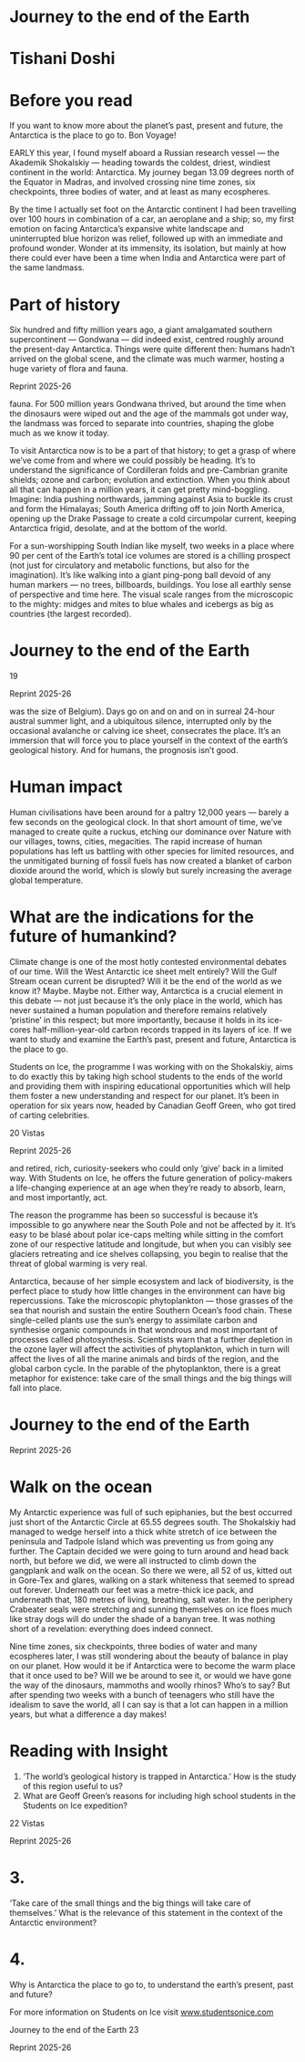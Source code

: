 # Journey to the end of the Earth

# Tishani Doshi

# Before you read

If you want to know more about the planet’s past, present and future, the Antarctica is the place to go to. Bon Voyage!

EARLY this year, I found myself aboard a Russian research vessel — the Akademik Shokalskiy — heading towards the coldest, driest, windiest continent in the world: Antarctica. My journey began 13.09 degrees north of the Equator in Madras, and involved crossing nine time zones, six checkpoints, three bodies of water, and at least as many ecospheres.

By the time I actually set foot on the Antarctic continent I had been travelling over 100 hours in combination of a car, an aeroplane and a ship; so, my first emotion on facing Antarctica’s expansive white landscape and uninterrupted blue horizon was relief, followed up with an immediate and profound wonder. Wonder at its immensity, its isolation, but mainly at how there could ever have been a time when India and Antarctica were part of the same landmass.

# Part of history

Six hundred and fifty million years ago, a giant amalgamated southern supercontinent — Gondwana — did indeed exist, centred roughly around the present-day Antarctica. Things were quite different then: humans hadn’t arrived on the global scene, and the climate was much warmer, hosting a huge variety of flora and fauna.

Reprint 2025-26

fauna. For 500 million years Gondwana thrived, but around the time when the dinosaurs were wiped out and the age of the mammals got under way, the landmass was forced to separate into countries, shaping the globe much as we know it today.

To visit Antarctica now is to be a part of that history; to get a grasp of where we’ve come from and where we could possibly be heading. It’s to understand the significance of Cordilleran folds and pre-Cambrian granite shields; ozone and carbon; evolution and extinction. When you think about all that can happen in a million years, it can get pretty mind-boggling. Imagine: India pushing northwards, jamming against Asia to buckle its crust and form the Himalayas; South America drifting off to join North America, opening up the Drake Passage to create a cold circumpolar current, keeping Antarctica frigid, desolate, and at the bottom of the world.

For a sun-worshipping South Indian like myself, two weeks in a place where 90 per cent of the Earth’s total ice volumes are stored is a chilling prospect (not just for circulatory and metabolic functions, but also for the imagination). It’s like walking into a giant ping-pong ball devoid of any human markers — no trees, billboards, buildings. You lose all earthly sense of perspective and time here. The visual scale ranges from the microscopic to the mighty: midges and mites to blue whales and icebergs as big as countries (the largest recorded).

# Journey to the end of the Earth

19

Reprint 2025-26

was the size of Belgium). Days go on and on and on in surreal 24-hour austral summer light, and a ubiquitous silence, interrupted only by the occasional avalanche or calving ice sheet, consecrates the place. It’s an immersion that will force you to place yourself in the context of the earth’s geological history. And for humans, the prognosis isn’t good.

# Human impact

Human civilisations have been around for a paltry 12,000 years — barely a few seconds on the geological clock. In that short amount of time, we’ve managed to create quite a ruckus, etching our dominance over Nature with our villages, towns, cities, megacities. The rapid increase of human populations has left us battling with other species for limited resources, and the unmitigated burning of fossil fuels has now created a blanket of carbon dioxide around the world, which is slowly but surely increasing the average global temperature.

# What are the indications for the future of humankind?

Climate change is one of the most hotly contested environmental debates of our time. Will the West Antarctic ice sheet melt entirely? Will the Gulf Stream ocean current be disrupted? Will it be the end of the world as we know it? Maybe. Maybe not. Either way, Antarctica is a crucial element in this debate — not just because it’s the only place in the world, which has never sustained a human population and therefore remains relatively ‘pristine’ in this respect; but more importantly, because it holds in its ice-cores half-million-year-old carbon records trapped in its layers of ice. If we want to study and examine the Earth’s past, present and future, Antarctica is the place to go.

Students on Ice, the programme I was working with on the Shokalskiy, aims to do exactly this by taking high school students to the ends of the world and providing them with inspiring educational opportunities which will help them foster a new understanding and respect for our planet. It’s been in operation for six years now, headed by Canadian Geoff Green, who got tired of carting celebrities.

20 Vistas

Reprint 2025-26

and retired, rich, curiosity-seekers who could only ‘give’ back in a limited way. With Students on Ice, he offers the future generation of policy-makers a life-changing experience at an age when they’re ready to absorb, learn, and most importantly, act.

The reason the programme has been so successful is because it’s impossible to go anywhere near the South Pole and not be affected by it. It’s easy to be blasé about polar ice-caps melting while sitting in the comfort zone of our respective latitude and longitude, but when you can visibly see glaciers retreating and ice shelves collapsing, you begin to realise that the threat of global warming is very real.

Antarctica, because of her simple ecosystem and lack of biodiversity, is the perfect place to study how little changes in the environment can have big repercussions. Take the microscopic phytoplankton — those grasses of the sea that nourish and sustain the entire Southern Ocean’s food chain. These single-celled plants use the sun’s energy to assimilate carbon and synthesise organic compounds in that wondrous and most important of processes called photosynthesis. Scientists warn that a further depletion in the ozone layer will affect the activities of phytoplankton, which in turn will affect the lives of all the marine animals and birds of the region, and the global carbon cycle. In the parable of the phytoplankton, there is a great metaphor for existence: take care of the small things and the big things will fall into place.

# Journey to the end of the Earth

Reprint 2025-26

# Walk on the ocean

My Antarctic experience was full of such epiphanies, but the best occurred just short of the Antarctic Circle at 65.55 degrees south. The Shokalskiy had managed to wedge herself into a thick white stretch of ice between the peninsula and Tadpole Island which was preventing us from going any further. The Captain decided we were going to turn around and head back north, but before we did, we were all instructed to climb down the gangplank and walk on the ocean. So there we were, all 52 of us, kitted out in Gore-Tex and glares, walking on a stark whiteness that seemed to spread out forever. Underneath our feet was a metre-thick ice pack, and underneath that, 180 metres of living, breathing, salt water. In the periphery Crabeater seals were stretching and sunning themselves on ice floes much like stray dogs will do under the shade of a banyan tree. It was nothing short of a revelation: everything does indeed connect.

Nine time zones, six checkpoints, three bodies of water and many ecospheres later, I was still wondering about the beauty of balance in play on our planet. How would it be if Antarctica were to become the warm place that it once used to be? Will we be around to see it, or would we have gone the way of the dinosaurs, mammoths and woolly rhinos? Who’s to say? But after spending two weeks with a bunch of teenagers who still have the idealism to save the world, all I can say is that a lot can happen in a million years, but what a difference a day makes!

# Reading with Insight

1. ‘The world’s geological history is trapped in Antarctica.’ How is the study of this region useful to us?
2. What are Geoff Green’s reasons for including high school students in the Students on Ice expedition?

22 Vistas

Reprint 2025-26

# 3.

‘Take care of the small things and the big things will take care of themselves.’ What is the relevance of this statement in the context of the Antarctic environment?

# 4.

Why is Antarctica the place to go to, to understand the earth’s present, past and future?

For more information on Students on Ice visit www.studentsonice.com

Journey to the end of the Earth 23

Reprint 2025-26

